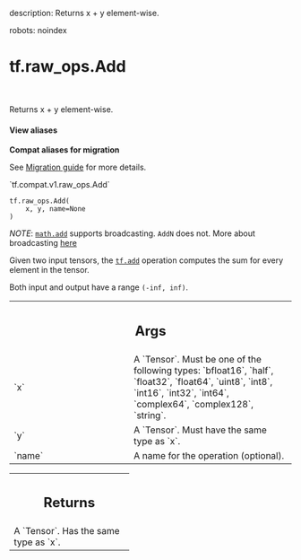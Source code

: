 description: Returns x + y element-wise.

robots: noindex

# tf.raw_ops.Add

<!-- Insert buttons and diff -->

<table class="tfo-notebook-buttons tfo-api nocontent" align="left">

</table>



Returns x + y element-wise.

<section class="expandable">
  <h4 class="showalways">View aliases</h4>
  <p>
<b>Compat aliases for migration</b>
<p>See
<a href="https://www.tensorflow.org/guide/migrate">Migration guide</a> for
more details.</p>
<p>`tf.compat.v1.raw_ops.Add`</p>
</p>
</section>

<pre class="devsite-click-to-copy prettyprint lang-py tfo-signature-link">
<code>tf.raw_ops.Add(
    x, y, name=None
)
</code></pre>



<!-- Placeholder for "Used in" -->

*NOTE*: <a href="../../tf/math/add.md"><code>math.add</code></a> supports broadcasting. `AddN` does not. More about broadcasting
[here](http://docs.scipy.org/doc/numpy/user/basics.broadcasting.html)

Given two input tensors, the <a href="../../tf/math/add.md"><code>tf.add</code></a> operation computes the sum for every element in the tensor.

Both input and output have a range `(-inf, inf)`.

<!-- Tabular view -->
 <table class="responsive fixed orange">
<colgroup><col width="214px"><col></colgroup>
<tr><th colspan="2"><h2 class="add-link">Args</h2></th></tr>

<tr>
<td>
`x`
</td>
<td>
A `Tensor`. Must be one of the following types: `bfloat16`, `half`, `float32`, `float64`, `uint8`, `int8`, `int16`, `int32`, `int64`, `complex64`, `complex128`, `string`.
</td>
</tr><tr>
<td>
`y`
</td>
<td>
A `Tensor`. Must have the same type as `x`.
</td>
</tr><tr>
<td>
`name`
</td>
<td>
A name for the operation (optional).
</td>
</tr>
</table>



<!-- Tabular view -->
 <table class="responsive fixed orange">
<colgroup><col width="214px"><col></colgroup>
<tr><th colspan="2"><h2 class="add-link">Returns</h2></th></tr>
<tr class="alt">
<td colspan="2">
A `Tensor`. Has the same type as `x`.
</td>
</tr>

</table>

